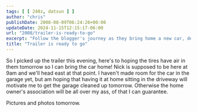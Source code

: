 ```yaml
---
tags: [ [ 240z, datsun ] ]
author: "chris"
publishDate: 2008-08-09T06:24:26+00:00
updateDate: 2024-11-15T12:15:17-06:00
url: "2008/trailer-is-ready-to-go"
excerpt: "Follow the blogger's journey as they bring home a new car, deal with trailer woes and face garage cleanup in anticipation."
title: "Trailer is ready to go"
---
```


So I picked up the trailer this evening, here's to hoping the tires have air in them tomorrow so I can bring the car home! Nick is supposed to be here at 9am and we'll head east at that point. I haven't made room for the car in the garage yet, but am hoping that having it at home sitting in the driveway will motivate me to get the garage cleaned up tomorrow. Otherwise the home owner's association will be all over my ass, of that I can guarantee.

Pictures and photos tomorrow.
